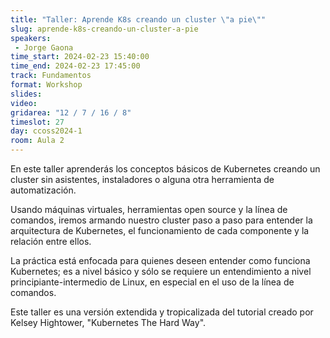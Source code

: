 ```yaml
---
title: "Taller: Aprende K8s creando un cluster \"a pie\""
slug: aprende-k8s-creando-un-cluster-a-pie
speakers:
 - Jorge Gaona
time_start: 2024-02-23 15:40:00
time_end: 2024-02-23 17:45:00
track: Fundamentos
format: Workshop
slides: 
video: 
gridarea: "12 / 7 / 16 / 8"
timeslot: 27
day: ccoss2024-1
room: Aula 2
---
```


En este taller aprenderás los conceptos básicos de Kubernetes creando un cluster sin asistentes, instaladores o alguna otra herramienta de automatización. 
 
Usando máquinas virtuales, herramientas open source y la línea de comandos, iremos armando nuestro cluster paso a paso para entender la arquitectura de Kubernetes, el funcionamiento de cada componente y la relación entre ellos. 
 
La práctica está enfocada para quienes deseen entender como funciona Kubernetes; es a nivel básico y sólo se requiere un entendimiento a nivel principiante-intermedio de Linux, en especial en el uso de la línea de comandos.
 
Este taller es una versión extendida y tropicalizada del tutorial creado por Kelsey Hightower, "Kubernetes The Hard Way".
